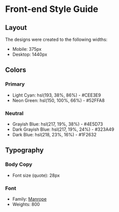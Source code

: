# Front-end Style Guide

## Layout

The designs were created to the following widths:

- Mobile: 375px
- Desktop: 1440px

## Colors

### Primary

- Light Cyan: hsl(193, 38%, 86%) - #CEE3E9
- Neon Green: hsl(150, 100%, 66%) - #52FFA8

### Neutral

- Grayish Blue: hsl(217, 19%, 38%) - #4E5D73
- Dark Grayish Blue: hsl(217, 19%, 24%) - #323A49
- Dark Blue: hsl(218, 23%, 16%) - #1F2632

## Typography

### Body Copy

- Font size (quote): 28px

### Font

- Family: [Manrope](https://fonts.google.com/specimen/Manrope)
- Weights: 800
